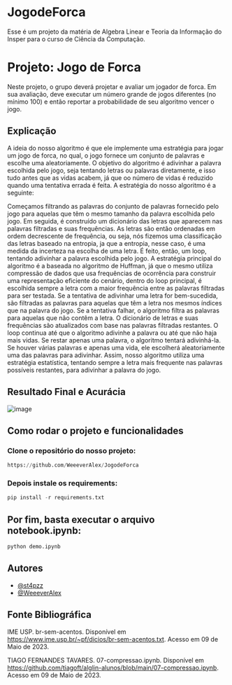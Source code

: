 # JogodeForca

Esse é um projeto da matéria de Algebra Linear e Teoria da Informação do Insper para o curso de Ciência da Computação.

# Projeto: Jogo de Forca

Neste projeto, o grupo deverá projetar e avaliar um jogador de forca. Em sua avaliação, deve executar um número grande de jogos diferentes (no mínimo 100) e então reportar a probabilidade de seu algoritmo vencer o jogo.

## Explicação

A ideia do nosso algoritmo é que ele implemente uma estratégia para jogar um jogo de forca, no qual, o jogo fornece um conjunto de palavras e escolhe uma aleatoriamente. O objetivo do algoritmo é adivinhar a palavra escolhida pelo jogo, seja tentando letras ou palavras diretamente, e isso tudo antes que as vidas acabem, já que oo número de vidas é reduzido quando uma tentativa errada é feita.
A estratégia do nosso algoritmo é a seguinte: 

Começamos filtrando as palavras do conjunto de palavras fornecido pelo jogo para aquelas que têm o mesmo tamanho da palavra escolhida pelo jogo. Em seguida, é construído um dicionário das letras que aparecem nas palavras filtradas e suas frequências. As letras são então ordenadas em ordem decrescente de frequência, ou seja, nós fizemos uma classificação das letras baseado na entropia, ja que a entropia, nesse caso, é uma medida da incerteza na escolha de uma letra. É feito, então, um loop, tentando adivinhar a palavra escolhida pelo jogo. A estratégia principal do algoritmo é a baseada no algoritmo de Huffman, já que o mesmo utiliza compressão de dados que usa frequências de ocorrência para construir uma representação eficiente do cenário, dentro do loop principal, é escolhida sempre a letra com a maior frequência entre as palavras filtradas para ser testada. Se a tentativa de adivinhar uma letra for bem-sucedida, são filtradas as palavras para aquelas que têm a letra nos mesmos índices que na palavra do jogo. Se a tentativa falhar, o algoritmo filtra as palavras para aquelas que não contêm a letra. O dicionário de letras e suas frequências são atualizados com base nas palavras filtradas restantes. O loop continua até que o algoritmo adivinhe a palavra ou até que não haja mais vidas. Se restar apenas uma palavra, o algoritmo tentará adivinhá-la. Se houver várias palavras e apenas uma vida, ele escolherá aleatoriamente uma das palavras para adivinhar. Assim, nosso algoritmo utiliza uma estratégia estatística, tentando sempre a letra mais frequente nas palavras possíveis restantes, para adivinhar a palavra do jogo.

## Resultado Final e Acurácia

![image](https://github.com/WeeeverAlex/JogodeForca/assets/89090868/c2176fc2-820a-443c-963e-035185e54d10)

## Como rodar o projeto e funcionalidades

### Clone o repositório do nosso projeto:

```py
https://github.com/WeeeverAlex/JogodeForca
```

### Depois instale os requirements:

```py
pip install -r requirements.txt
```

## Por fim, basta executar o arquivo notebook.ipynb: 

```py
python demo.ipynb
```

## Autores

- [@st4pzz](https://github.com/st4pzz)
- [@WeeeverAlex](https://github.com/WeeeverAlex)

## Fonte Bibliográfica

IME USP. br-sem-acentos. Disponível em <https://www.ime.usp.br/~pf/dicios/br-sem-acentos.txt>. Acesso em 09 de Maio de 2023.

TIAGO FERNANDES TAVARES. 07-compressao.ipynb. Disponível em <https://github.com/tiagoft/alglin-alunos/blob/main/07-compressao.ipynb>. Acesso em 09 de Maio de 2023.
